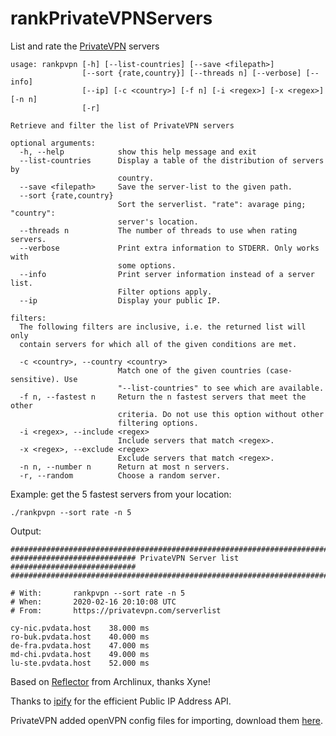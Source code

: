 # rankPrivateVPNServers

List and rate the [PrivateVPN](https://privatevpn.com/) servers

```
usage: rankpvpn [-h] [--list-countries] [--save <filepath>]
                [--sort {rate,country}] [--threads n] [--verbose] [--info]
                [--ip] [-c <country>] [-f n] [-i <regex>] [-x <regex>] [-n n]
                [-r]

Retrieve and filter the list of PrivateVPN servers

optional arguments:
  -h, --help            show this help message and exit
  --list-countries      Display a table of the distribution of servers by
                        country.
  --save <filepath>     Save the server-list to the given path.
  --sort {rate,country}
                        Sort the serverlist. "rate": avarage ping; "country":
                        server's location.
  --threads n           The number of threads to use when rating servers.
  --verbose             Print extra information to STDERR. Only works with
                        some options.
  --info                Print server information instead of a server list.
                        Filter options apply.
  --ip                  Display your public IP.

filters:
  The following filters are inclusive, i.e. the returned list will only
  contain servers for which all of the given conditions are met.

  -c <country>, --country <country>
                        Match one of the given countries (case-sensitive). Use
                        "--list-countries" to see which are available.
  -f n, --fastest n     Return the n fastest servers that meet the other
                        criteria. Do not use this option without other
                        filtering options.
  -i <regex>, --include <regex>
                        Include servers that match <regex>.
  -x <regex>, --exclude <regex>
                        Exclude servers that match <regex>.
  -n n, --number n      Return at most n servers.
  -r, --random          Choose a random server.

```

Example: get the 5 fastest servers from your location:

`./rankpvpn --sort rate -n 5`

Output:
```
################################################################################
############################ PrivateVPN Server list ############################
################################################################################

# With:       rankpvpn --sort rate -n 5
# When:       2020-02-16 20:10:08 UTC
# From:       https://privatevpn.com/serverlist

cy-nic.pvdata.host    38.000 ms
ro-buk.pvdata.host    40.000 ms
de-fra.pvdata.host    47.000 ms
md-chi.pvdata.host    49.000 ms
lu-ste.pvdata.host    52.000 ms
```

Based on [Reflector](https://xyne.archlinux.ca/projects/reflector/) from Archlinux, thanks Xyne!

Thanks to [ipify](https://www.ipify.org/) for the efficient Public IP Address API. 
 
PrivateVPN added openVPN config files for importing, download them [here](https://privatevpn.com/support/getting-started/miscellaneous/openvpn/openvpn-configurations-files). 

